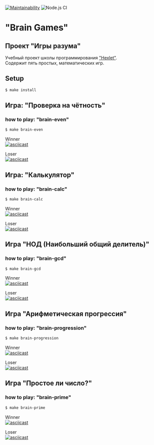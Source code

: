 [![Maintainability](https://api.codeclimate.com/v1/badges/a99a88d28ad37a79dbf6/maintainability)](https://codeclimate.com/github/codeclimate/codeclimate/maintainability) ![Node.js CI](https://github.com/khloptsevps/frontend-project-lvl1/workflows/Node.js%20CI/badge.svg?event=status)
# "Brain Games"

## Проект "Игры разума"

Учебный проект школы программирования ["Hexlet"](https://ru.hexlet.io/?ref=252944).  
Содержит пять простых, математических игр.

## Setup

```sh
$ make install
```

## Игра: "Проверка на чётность"
### how to play: "brain-even"

```sh 
$ make brain-even
```

Winner  
[![asciicast](https://asciinema.org/a/BpjBs1x7QGsPvwram7vZbiYD4.svg)](https://asciinema.org/a/BpjBs1x7QGsPvwram7vZbiYD4)

Loser  
[![asciicast](https://asciinema.org/a/rvmDp7Nu9rlGexeJ6Ga15FjVL.svg)](https://asciinema.org/a/rvmDp7Nu9rlGexeJ6Ga15FjVL)

## Игра: "Калькулятор"
### how to play: "brain-calc"

```sh 
$ make brain-calc
```

Winner  
[![asciicast](https://asciinema.org/a/rXosPQDV8Q82n7tgBgrorCnmb.svg)](https://asciinema.org/a/rXosPQDV8Q82n7tgBgrorCnmb)

Loser  
[![asciicast](https://asciinema.org/a/jQKOVM1GcKdyRaHoJ3iwzgAot.svg)](https://asciinema.org/a/jQKOVM1GcKdyRaHoJ3iwzgAot)

## Игра "НОД (Наибольший общий делитель)"
### how to play: "brain-gcd"

```sh 
$ make brain-gcd
```

Winner  
[![asciicast](https://asciinema.org/a/tjo7JdxBZrnIj57BONUR2kol1.svg)](https://asciinema.org/a/tjo7JdxBZrnIj57BONUR2kol1)

Loser  
[![asciicast](https://asciinema.org/a/CFR1pEciCCg5vrgdzpPrwvYk1.svg)](https://asciinema.org/a/CFR1pEciCCg5vrgdzpPrwvYk1)

## Игра "Арифметическая прогрессия"
### how to play: "brain-progression"

```sh 
$ make brain-progression
```

Winner  
[![asciicast](https://asciinema.org/a/7vx5xmFn0hmVDUSN2qPDYYgKv.svg)](https://asciinema.org/a/7vx5xmFn0hmVDUSN2qPDYYgKv)

Loser  
[![asciicast](https://asciinema.org/a/ibSwex71e4c6Wf1AU2xOg4DUz.svg)](https://asciinema.org/a/ibSwex71e4c6Wf1AU2xOg4DUz)

## Игра "Простое ли число?"
### how to play: "brain-prime"

```sh 
$ make brain-prime
```

Winner  
[![asciicast](https://asciinema.org/a/IIPgbHIRg4m0INcx0Rr2KzwD7.svg)](https://asciinema.org/a/IIPgbHIRg4m0INcx0Rr2KzwD7)

Loser  
[![asciicast](https://asciinema.org/a/I5LGS6VYjx95gso5kHujEh7I9.svg)](https://asciinema.org/a/I5LGS6VYjx95gso5kHujEh7I9)